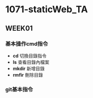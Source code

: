 # 1071-staticWeb_TA

## WEEK01
### 基本操作cmd指令
* **cd** 切換目錄指令
* **ls** 查看目錄內檔案
* **mkdir** 新增目錄
* **rmfir** 刪除目錄
### git基本指令


